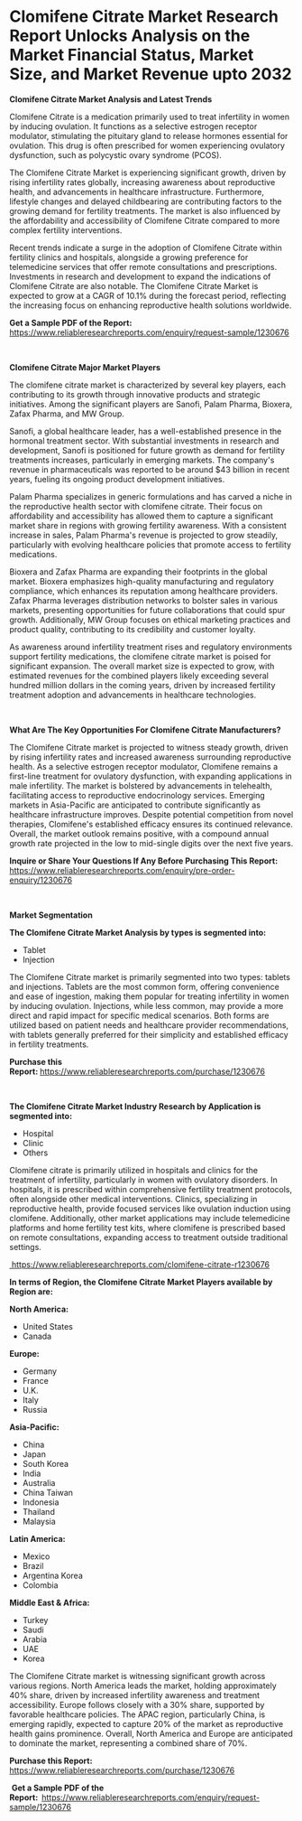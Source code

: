 <p><h1>Clomifene Citrate Market Research Report Unlocks Analysis on the Market Financial Status, Market Size, and Market Revenue upto 2032</h1></p><p><strong>Clomifene Citrate Market Analysis and Latest Trends</strong></p>
<p><p>Clomifene Citrate is a medication primarily used to treat infertility in women by inducing ovulation. It functions as a selective estrogen receptor modulator, stimulating the pituitary gland to release hormones essential for ovulation. This drug is often prescribed for women experiencing ovulatory dysfunction, such as polycystic ovary syndrome (PCOS).</p><p>The Clomifene Citrate Market is experiencing significant growth, driven by rising infertility rates globally, increasing awareness about reproductive health, and advancements in healthcare infrastructure. Furthermore, lifestyle changes and delayed childbearing are contributing factors to the growing demand for fertility treatments. The market is also influenced by the affordability and accessibility of Clomifene Citrate compared to more complex fertility interventions.</p><p>Recent trends indicate a surge in the adoption of Clomifene Citrate within fertility clinics and hospitals, alongside a growing preference for telemedicine services that offer remote consultations and prescriptions. Investments in research and development to expand the indications of Clomifene Citrate are also notable. The Clomifene Citrate Market is expected to grow at a CAGR of 10.1% during the forecast period, reflecting the increasing focus on enhancing reproductive health solutions worldwide.</p></p>
<p><strong>Get a Sample PDF of the Report:&nbsp;</strong> <a href="https://www.reliableresearchreports.com/enquiry/request-sample/1230676?utm_campaign=2201&utm_medium=2&utm_source=Github&utm_content=ia&utm_term=19042025&utm_id=clomifene-citrate">https://www.reliableresearchreports.com/enquiry/request-sample/1230676</a></p>
<p>&nbsp;</p>
<p><strong>Clomifene Citrate Major Market Players</strong></p>
<p><p>The clomifene citrate market is characterized by several key players, each contributing to its growth through innovative products and strategic initiatives. Among the significant players are Sanofi, Palam Pharma, Bioxera, Zafax Pharma, and MW Group.</p><p>Sanofi, a global healthcare leader, has a well-established presence in the hormonal treatment sector. With substantial investments in research and development, Sanofi is positioned for future growth as demand for fertility treatments increases, particularly in emerging markets. The company's revenue in pharmaceuticals was reported to be around $43 billion in recent years, fueling its ongoing product development initiatives.</p><p>Palam Pharma specializes in generic formulations and has carved a niche in the reproductive health sector with clomifene citrate. Their focus on affordability and accessibility has allowed them to capture a significant market share in regions with growing fertility awareness. With a consistent increase in sales, Palam Pharma's revenue is projected to grow steadily, particularly with evolving healthcare policies that promote access to fertility medications.</p><p>Bioxera and Zafax Pharma are expanding their footprints in the global market. Bioxera emphasizes high-quality manufacturing and regulatory compliance, which enhances its reputation among healthcare providers. Zafax Pharma leverages distribution networks to bolster sales in various markets, presenting opportunities for future collaborations that could spur growth. Additionally, MW Group focuses on ethical marketing practices and product quality, contributing to its credibility and customer loyalty.</p><p>As awareness around infertility treatment rises and regulatory environments support fertility medications, the clomifene citrate market is poised for significant expansion. The overall market size is expected to grow, with estimated revenues for the combined players likely exceeding several hundred million dollars in the coming years, driven by increased fertility treatment adoption and advancements in healthcare technologies.</p></p>
<p>&nbsp;</p>
<p><strong>What Are The Key Opportunities For Clomifene Citrate Manufacturers?</strong></p>
<p><p>The Clomifene Citrate market is projected to witness steady growth, driven by rising infertility rates and increased awareness surrounding reproductive health. As a selective estrogen receptor modulator, Clomifene remains a first-line treatment for ovulatory dysfunction, with expanding applications in male infertility. The market is bolstered by advancements in telehealth, facilitating access to reproductive endocrinology services. Emerging markets in Asia-Pacific are anticipated to contribute significantly as healthcare infrastructure improves. Despite potential competition from novel therapies, Clomifene's established efficacy ensures its continued relevance. Overall, the market outlook remains positive, with a compound annual growth rate projected in the low to mid-single digits over the next five years.</p></p>
<p><strong>Inquire or Share Your Questions If Any Before Purchasing This Report:</strong> <a href="https://www.reliableresearchreports.com/enquiry/pre-order-enquiry/1230676?utm_campaign=2201&utm_medium=2&utm_source=Github&utm_content=ia&utm_term=19042025&utm_id=clomifene-citrate">https://www.reliableresearchreports.com/enquiry/pre-order-enquiry/1230676</a></p>
<p>&nbsp;</p>
<p><strong>Market Segmentation</strong></p>
<p><strong>The Clomifene Citrate Market Analysis by types is segmented into:</strong></p>
<p><ul><li>Tablet</li><li>Injection</li></ul></p>
<p><p>The Clomifene Citrate market is primarily segmented into two types: tablets and injections. Tablets are the most common form, offering convenience and ease of ingestion, making them popular for treating infertility in women by inducing ovulation. Injections, while less common, may provide a more direct and rapid impact for specific medical scenarios. Both forms are utilized based on patient needs and healthcare provider recommendations, with tablets generally preferred for their simplicity and established efficacy in fertility treatments.</p></p>
<p><strong>Purchase this Report:&nbsp;</strong><a href="https://www.reliableresearchreports.com/purchase/1230676?utm_campaign=2201&utm_medium=2&utm_source=Github&utm_content=ia&utm_term=19042025&utm_id=clomifene-citrate">https://www.reliableresearchreports.com/purchase/1230676</a></p>
<p>&nbsp;</p>
<p><strong>The Clomifene Citrate Market Industry Research by Application is segmented into:</strong></p>
<p><ul><li>Hospital</li><li>Clinic</li><li>Others</li></ul></p>
<p><p>Clomifene citrate is primarily utilized in hospitals and clinics for the treatment of infertility, particularly in women with ovulatory disorders. In hospitals, it is prescribed within comprehensive fertility treatment protocols, often alongside other medical interventions. Clinics, specializing in reproductive health, provide focused services like ovulation induction using clomifene. Additionally, other market applications may include telemedicine platforms and home fertility test kits, where clomifene is prescribed based on remote consultations, expanding access to treatment outside traditional settings.</p></p>
<p><a href="https://www.reliableresearchreports.com/clomifene-citrate-r1230676?utm_campaign=2201&utm_medium=2&utm_source=Github&utm_content=ia&utm_term=19042025&utm_id=clomifene-citrate">&nbsp;https://www.reliableresearchreports.com/clomifene-citrate-r1230676</a></p>
<p><strong>In terms of Region, the Clomifene Citrate Market Players available by Region are:</strong></p>
<p>
    <p> <strong> North America: </strong>
        <ul>
            <li>United States</li>
            <li>Canada</li>
        </ul>
        </p> 
    <p> <strong> Europe: </strong>
        <ul>
            <li>Germany</li>
            <li>France</li>
            <li>U.K.</li>
            <li>Italy</li>
            <li>Russia</li>
        </ul>
        </p> 
    <p> <strong> Asia-Pacific: </strong>
        <ul>
            <li>China</li>
            <li>Japan</li>
            <li>South Korea</li>
            <li>India</li>
            <li>Australia</li>
            <li>China Taiwan</li>
            <li>Indonesia</li>
            <li>Thailand</li>
            <li>Malaysia</li>
        </ul>
        </p> 
    <p> <strong> Latin America: </strong>
        <ul>
            <li>Mexico</li>
            <li>Brazil</li>
            <li>Argentina Korea</li>
            <li>Colombia</li>
        </ul>
        </p> 
    <p> <strong> Middle East & Africa: </strong>
        <ul>
            <li>Turkey</li>
            <li>Saudi</li>
            <li>Arabia</li>
            <li>UAE</li>
            <li>Korea</li>
        </ul>
    </p>
    </p>
<p><p>The Clomifene Citrate market is witnessing significant growth across various regions. North America leads the market, holding approximately 40% share, driven by increased infertility awareness and treatment accessibility. Europe follows closely with a 30% share, supported by favorable healthcare policies. The APAC region, particularly China, is emerging rapidly, expected to capture 20% of the market as reproductive health gains prominence. Overall, North America and Europe are anticipated to dominate the market, representing a combined share of 70%.</p></p>
<p><strong>Purchase this Report: </strong><a href="https://www.reliableresearchreports.com/purchase/1230676?utm_campaign=2201&utm_medium=2&utm_source=Github&utm_content=ia&utm_term=19042025&utm_id=clomifene-citrate">https://www.reliableresearchreports.com/purchase/1230676</a></p>
<p>&nbsp;<strong>Get a Sample PDF of the Report:&nbsp;&nbsp;</strong><a href="https://www.reliableresearchreports.com/enquiry/request-sample/1230676?utm_campaign=2201&utm_medium=2&utm_source=Github&utm_content=ia&utm_term=19042025&utm_id=clomifene-citrate">https://www.reliableresearchreports.com/enquiry/request-sample/1230676</a></p>
<p><strong></strong></p>
<p><p></p><p></p><p></p></p>